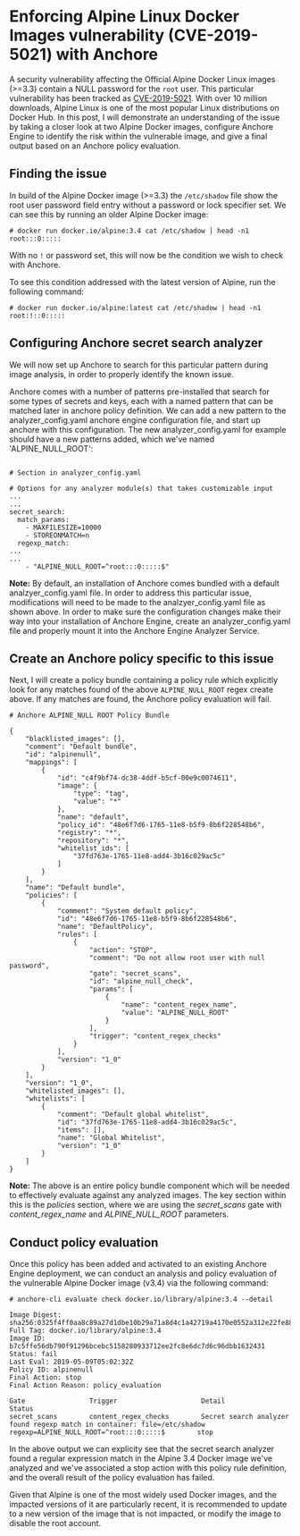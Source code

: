 # Enforcing Alpine Linux Docker Images vulnerability (CVE-2019-5021) with Anchore

A security vulnerability affecting the Official Alpine Docker Linux images (>=3.3) contain a NULL password for the `root` user. This particular vulnerability has been tracked as [CVE-2019-5021](https://nvd.nist.gov/vuln/detail/CVE-2019-5021). With over 10 million downloads, Alpine Linux is one of the most popular Linux distributions on Docker Hub. In this post, I will demonstrate an understanding of the issue by taking a closer look at two Alpine Docker images, configure Anchore Engine to identify the risk within the vulnerable image, and give a final output based on an Anchore policy evaluation.

## Finding the issue

In build of the Alpine Docker image (>=3.3) the `/etc/shadow` file show the root user password field entry without a password or lock specifier set. We can see this by running an older Alpine Docker image:

```
# docker run docker.io/alpine:3.4 cat /etc/shadow | head -n1 
root:::0:::::
```

With no `!` or password set, this will now be the condition we wish to check with Anchore. 

To see this condition addressed with the latest version of Alpine, run the following command:

```
# docker run docker.io/alpine:latest cat /etc/shadow | head -n1 
root:!::0:::::
```

## Configuring Anchore secret search analyzer

We will now set up Anchore to search for this particular pattern during image analysis, in order to properly identify the known issue. 

Anchore comes with a number of patterns pre-installed that search for some types of secrets and keys, each with a named pattern that can be matched later in anchore policy definition. We can add a new pattern to the analyzer_config.yaml anchore engine configuration file, and start up anchore with this configuration. The new analyzer_config.yaml for example should have a new patterns added, which we've named 'ALPINE_NULL_ROOT':

```

# Section in analyzer_config.yaml

# Options for any analyzer module(s) that takes customizable input
...
...
secret_search:
  match_params:
    - MAXFILESIZE=10000
    - STOREONMATCH=n
  regexp_match:
...
...
    - "ALPINE_NULL_ROOT=^root:::0:::::$"
```

**Note:** By default, an installation of Anchore comes bundled with a default analzyer_config.yaml file. In order to address this particular issue, modifications will need to be made to the analzyer_config.yaml file as shown above. In order to make sure the configuration changes make their way into your installation of Anchore Engine, create an analyzer_config.yaml file and properly mount it into the Anchore Engine Analyzer Service. 

## Create an Anchore policy specific to this issue

Next, I will create a policy bundle containing a policy rule which explicitly look for any matches found of the above `ALPINE_NULL_ROOT` regex create above. If any matches are found, the Anchore policy evaluation will fail.

```
# Anchore ALPINE_NULL ROOT Policy Bundle

{
    "blacklisted_images": [],
    "comment": "Default bundle",
    "id": "alpinenull",
    "mappings": [
        {
            "id": "c4f9bf74-dc38-4ddf-b5cf-00e9c0074611",
            "image": {
                "type": "tag",
                "value": "*"
            },
            "name": "default",
            "policy_id": "48e6f7d6-1765-11e8-b5f9-8b6f228548b6",
            "registry": "*",
            "repository": "*",
            "whitelist_ids": [
                "37fd763e-1765-11e8-add4-3b16c029ac5c"
            ]
        }
    ],
    "name": "Default bundle",
    "policies": [
        {
            "comment": "System default policy",
            "id": "48e6f7d6-1765-11e8-b5f9-8b6f228548b6",
            "name": "DefaultPolicy",
            "rules": [
                {
                    "action": "STOP",
                    "comment": "Do not allow root user with null password",
                    "gate": "secret_scans",
                    "id": "alpine_null_check",
                    "params": [
                        {
                            "name": "content_regex_name",
                            "value": "ALPINE_NULL_ROOT"
                        }
                    ],
                    "trigger": "content_regex_checks"
                }
            ],
            "version": "1_0"
        }
    ],
    "version": "1_0",
    "whitelisted_images": [],
    "whitelists": [
        {
            "comment": "Default global whitelist",
            "id": "37fd763e-1765-11e8-add4-3b16c029ac5c",
            "items": [],
            "name": "Global Whitelist",
            "version": "1_0"
        }
    ]
}
```

**Note:** The above is an entire policy bundle component which will be needed to effectively evaluate against any analyzed images. The key section within this is the *policies* section, where we are using the *secret_scans* gate with *content_regex_name* and *ALPINE_NULL_ROOT* parameters.

## Conduct policy evaluation

Once this policy has been added and activated to an existing Anchore Engine deployment, we can conduct an analysis and policy evaluation of the vulnerable Alpine Docker image (v3.4) via the following command:

```
# anchore-cli evaluate check docker.io/library/alpine:3.4 --detail

Image Digest: sha256:0325f4ff0aa8c89a27d1dbe10b29a71a8d4c1a42719a4170e0552a312e22fe88
Full Tag: docker.io/library/alpine:3.4
Image ID: b7c5ffe56db790f91296bcebc5158280933712ee2fc8e6dc7d6c96dbb1632431
Status: fail
Last Eval: 2019-05-09T05:02:32Z
Policy ID: alpinenull
Final Action: stop
Final Action Reason: policy_evaluation

Gate                Trigger                     Detail                                                                                                                  Status        
secret_scans        content_regex_checks        Secret search analyzer found regexp match in container: file=/etc/shadow regexp=ALPINE_NULL_ROOT=^root:::0:::::$        stop   
```

In the above output we can explicity see that the secret search analyzer found a regular expression match in the Alpine 3.4 Docker image we've analyzed and we've associated a stop action with this policy rule definition, and the overall result of the policy evaluation has failed. 

Given that Alpine is one of the most widely used Docker images, and the impacted versions of it are particularly recent, it is recommended to update to a new version of the image that is not impacted, or modify the image to disable the root account. 